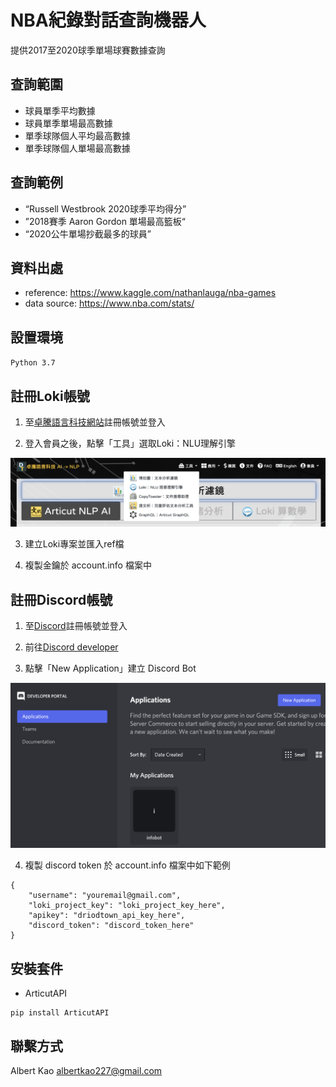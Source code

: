 # NBA紀錄對話查詢機器人

提供2017至2020球季單場球賽數據查詢

## 查詢範圍
- 球員單季平均數據
- 球員單季單場最高數據
- 單季球隊個人平均最高數據
- 單季球隊個人單場最高數據

## 查詢範例
- “Russell Westbrook 2020球季平均得分”
- ”2018賽季 Aaron Gordon 單場最高籃板“
- “2020公牛單場抄截最多的球員”

## 資料出處
- reference: https://www.kaggle.com/nathanlauga/nba-games 
- data source: https://www.nba.com/stats/


## 設置環境
` Python 3.7 ` 

## 註冊Loki帳號

1. 至[卓騰語言科技網站](https://api.droidtown.co/)註冊帳號並登入

2. 登入會員之後，點擊「工具」選取Loki：NLU理解引擎

![loki](./media/screenshot1.png)

3. 建立Loki專案並匯入ref檔

4. 複製金鑰於 account.info 檔案中


## 註冊Discord帳號

1. 至[Discord](https://discord.com/)註冊帳號並登入

2. 前往[Discord developer](https://discord.com/developers/docs/intro)

3. 點擊「New Application」建立 Discord Bot

![discord bot](./media/screenshot2.png)

4. 複製 discord token 於 account.info 檔案中如下範例

```
{
    "username": "youremail@gmail.com",
    "loki_project_key": "loki_project_key_here",
    "apikey": "driodtown_api_key_here",
    "discord_token": "discord_token_here"
}

```

## 安裝套件
- ArticutAPI
```command
pip install ArticutAPI
```

## 聯繫方式

Albert Kao albertkao227@gmail.com



